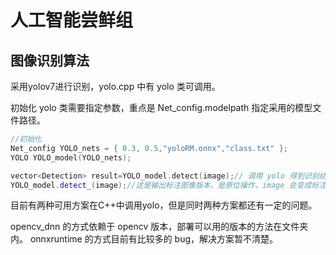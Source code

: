 # 人工智能尝鲜组

## 图像识别算法

采用yolov7进行识别，yolo.cpp 中有 yolo 类可调用。

初始化 yolo 类需要指定参数，重点是 Net_config.modelpath 指定采用的模型文件路径。

```cpp
//初始化
Net_config YOLO_nets = { 0.3, 0.5,"yoloRM.onnx","class.txt" };
YOLO YOLO_model(YOLO_nets);

vector<Detection> result=YOLO_model.detect(image);// 调用 yolo 得到识别结果，注意里面的坐标是归一化后的结果
YOLO_model.detect_(image);//这是输出标注图像版本，是原位操作，image 会变成标注后的图像
```

目前有两种可用方案在C++中调用yolo，但是同时两种方案都还有一定的问题。

opencv_dnn 的方式依赖于 opencv 版本，部署可以用的版本的方法在文件夹内。
onnxruntime 的方式目前有比较多的 bug，解决方案暂不清楚。